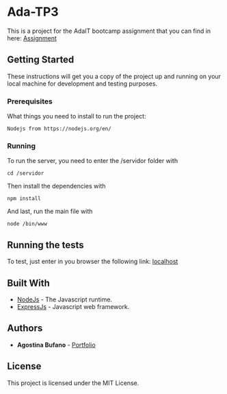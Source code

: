 # Ada-TP3

This is a project for the AdaIT bootcamp assignment that you can find in here: [Assignment](https://github.com/elstr/ADAIT-Bootcamp/tree/master/TP-Express)

## Getting Started

These instructions will get you a copy of the project up and running on your local machine for development and testing purposes.

### Prerequisites

What things you need to install to run the project:

```
Nodejs from https://nodejs.org/en/
```

### Running

To run the server, you need to enter the /servidor folder with

```
cd /servidor
```

Then install the dependencies with 

```
npm install
```

And last, run the main file with

```
node /bin/www
```

## Running the tests

To test, just enter in you browser the following link: [localhost](http://localhost:3000)

## Built With

* [NodeJs](https://nodejs.org/) - The Javascript runtime.
* [ExpressJs](https://expressjs.com/) - Javascript web framework.

## Authors

* **Agostina Bufano** - [Portfolio](http://agostinabufano.com/)

## License

This project is licensed under the MIT License.
